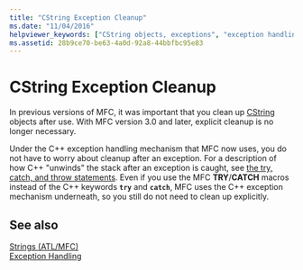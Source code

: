 ```yaml
---
title: "CString Exception Cleanup"
ms.date: "11/04/2016"
helpviewer_keywords: ["CString objects, exceptions", "exception handling, cleanup code"]
ms.assetid: 28b9ce70-be63-4a0d-92a8-44bbfbc95e83
---
```

# CString Exception Cleanup

In previous versions of MFC, it was important that you clean up [CString](../atl-mfc-shared/reference/cstringt-class.md) objects after use. With MFC version 3.0 and later, explicit cleanup is no longer necessary.

Under the C++ exception handling mechanism that MFC now uses, you do not have to worry about cleanup after an exception. For a description of how C++ "unwinds" the stack after an exception is caught, see [the try, catch, and throw statements](../cpp/try-throw-and-catch-statements-cpp.md). Even if you use the MFC **TRY**/**CATCH** macros instead of the C++ keywords **`try`** and **`catch`**, MFC uses the C++ exception mechanism underneath, so you still do not need to clean up explicitly.

## See also

[Strings (ATL/MFC)](../atl-mfc-shared/strings-atl-mfc.md)<br/>
[Exception Handling](../mfc/exception-handling-in-mfc.md)
